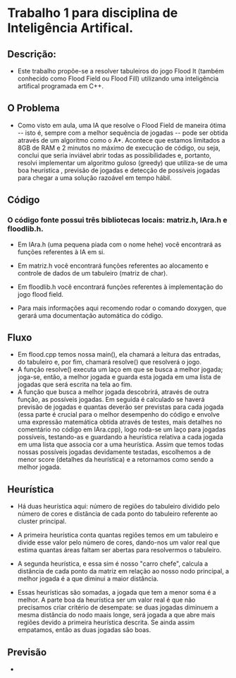 # Trabalho 1 para disciplina de Inteligência Artifical. 

## Descrição:
 - Este trabalho propõe-se a resolver tabuleiros do jogo Flood It (também conhecido como Flood Field ou Flood Fill) utilizando uma inteligência artifical programada em C++.

## O Problema
 - Como visto em aula, uma IA que resolve o Flood Field de maneira ótima -- isto é, sempre com a melhor sequência de jogadas -- pode ser obtida através de um algoritmo como o A*. Acontece que estamos limitados a 8GB de RAM e 2 minutos no máximo de execução de código, ou seja, conclui que seria inviável abrir todas as possibilidades e, portanto, resolvi implementar um algoritmo guloso (greedy) que utiliza-se de uma boa heurística , previsão de jogadas e detecção de possíveis jogadas para chegar a uma solução razoável em tempo hábil.

 ## Código
 ### O código fonte possui três bibliotecas locais: matriz.h, IAra.h e floodlib.h. 
 - Em IAra.h (uma pequena piada com o nome hehe) você encontrará as funções referentes à IA em si.
 - Em matriz.h você encontrará funções referentes ao alocamento e controle de dados de um tabuleiro (matriz de char).
 - Em floodlib.h você encontrará funções referentes à implementação do jogo flood field.

 - Para mais informações aqui recomendo rodar o comando doxygen, que gerará uma documentação automática do código.

## Fluxo
 - Em flood.cpp temos nossa main(), ela chamará a leitura das entradas, do tabuleiro e, por fim, chamará resolve() que resolverá o jogo.
 - A função resolve() executa um laço em que se busca a melhor jogada; joga-se, então, a melhor jogada e guarda esta jogada em uma lista de jogadas que será escrita na tela ao fim.
 - A função que busca a melhor jogada descobrirá, através de outra função, as possíveis jogadas. Em seguida é calculado se haverá previsão de jogadas e quantas deverão ser previstas para cada jogada (essa parte é crucial para o melhor desempenho do código e envolve uma expressão matemática obtida através de testes, mais detalhes no comentário no código em IAra.cpp), logo roda-se um laço para jogadas possíveis, testando-as e guardando a heurística relativa a cada jogada em uma lista que associa cor a uma heurística. Assim que temos todas nossas possíveis jogadas devidamente testadas, escolhemos a de menor score (detalhes da heurística) e a retornamos como sendo a melhor jogada.

 ## Heurística 
  - Há duas heurística aqui: número de regiões do tabuleiro dividido pelo número de cores e distância de cada ponto do tabuleiro referente ao cluster principal. 
  - A primeira heurística conta quantas regiões temos em um tabuleiro e divide esse valor pelo número de cores, dando-nos um valor real que estima quantas áreas faltam ser abertas para resolvermos o tabuleiro.
  - A segunda heurística, e essa sim é nosso "carro chefe", calcula a distância de cada ponto da matriz em relação ao nosso nodo principal, a melhor jogada é a que diminui a maior distância. 

  - Essas heurísticas são somadas, a jogada que tem a menor soma é a melhor. A parte boa da heurística ser um valor real é que não precisamos criar critério de desempate: se duas jogadas diminuem a mesma distância do nodo maais longe, será jogada a que abre mais regiões devido a primeira heurística descrita. Se ainda assim empatamos, então as duas jogadas são boas.

  ## Previsão
   - 
